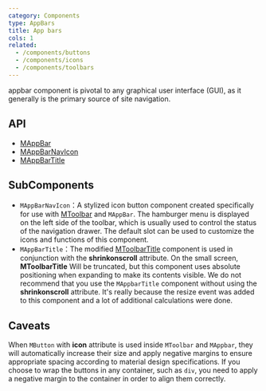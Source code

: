 ```yaml
---
category: Components
type: AppBars
title: App bars
cols: 1
related:
  - /components/buttons
  - /components/icons
  - /components/toolbars
---
```


appbar component is pivotal to any graphical user interface (GUI), as it generally is the primary source of site navigation.

## API

- [MAppBar](/api/MAppBar)
- [MAppBarNavIcon](/api/MAppBarNavIcon)
- [MAppBarTitle](/api/MAppBarTitle)

## SubComponents

- `MAppBarNavIcon`：A stylized icon button component created specifically for use with [MToolbar](/components/toolbars) and `MAppBar`. The hamburger menu is displayed on the left side of the toolbar, which is usually used to control the status of the navigation drawer. The default slot can be used to customize the icons and functions of this component.
- `MAppBarTitle`：The modified [MToolbarTitle](/components/toolbars) component is used in conjunction with the **shrinkonscroll** attribute. On the small screen, **MToolbarTitle**
Will be truncated, but this component uses absolute positioning when expanding to make its contents visible. We do not recommend that you use the `MAppbarTitle` component without using the **shrinkonscroll** attribute. It's really because the resize event was added to this component and a lot of additional calculations were done.

## Caveats

<!--alert:warning-->
When `MButton` with **icon** attribute is used inside `MToolbar` and `MAppbar`, they will automatically increase their size and apply negative margins to ensure appropriate spacing according to material design specifications.
If you choose to wrap the buttons in any container, such as `div`, you need to apply a negative margin to the container in order to align them correctly.
<!--/alert:warning-->